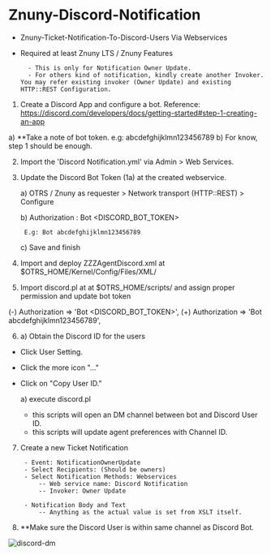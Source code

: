 # Znuny-Discord-Notification
- Znuny-Ticket-Notification-To-Discord-Users Via Webservices
- Required at least Znuny LTS / Znuny Features

		- This is only for Notification Owner Update.
		- For others kind of notification, kindly create another Invoker. You may refer existing invoker (Owner Update) and existing HTTP::REST Configuration.


1. Create a Discord App and configure a bot. 
   Reference: https://discord.com/developers/docs/getting-started#step-1-creating-an-app

a) **Take a note of bot token. e.g: abcdefghijklmn123456789
b) For know, step 1 should be enough.

2. Import the 'Discord Notification.yml' via Admin > Web Services.

3. Update the Discord Bot Token (1a) at the created webservice.

	a) OTRS / Znuny as requester > Network transport (HTTP::REST) > Configure
	
	b) Authorization : Bot <DISCORD_BOT_TOKEN>
	
		E.g: Bot abcdefghijklmn123456789

	c) Save and finish
	

4. Import and deploy ZZZAgentDiscord.xml at $OTRS_HOME/Kernel/Config/Files/XML/

5. Import discord.pl at at $OTRS_HOME/scripts/ and assign proper permission and update bot token

(-) Authorization => 'Bot <DISCORD_BOT_TOKEN>',
(+) Authorization => 'Bot abcdefghijklmn123456789',

6. a) Obtain the Discord ID for the users

- Click User Setting.  
- Click the more icon "..."  
- Click on "Copy User ID."  

	a) execute discord.pl	
	
	- this scripts will open an DM channel between bot and Discord User ID.
	- this scripts will update agent preferences with Channel ID.
	
7. Create a new Ticket Notification  

		- Event: NotificationOwnerUpdate
		- Select Recipients: (Should be owners)
		- Select Notification Methods: Webservices 
			-- Web service name: Discord Notification
			-- Invoker: Owner Update 
		
		- Notification Body and Text
			-- Anything as the actual value is set from XSLT itself.
			
8. **Make sure the Discord User is within same channel as Discord Bot.

![discord-dm](https://i.postimg.cc/Nj6NxzR5/discord-dm.png)